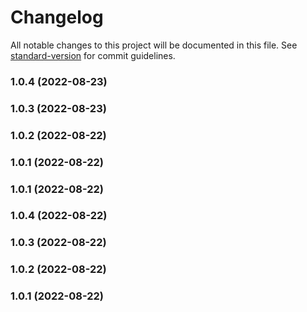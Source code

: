 # Changelog

All notable changes to this project will be documented in this file. See [standard-version](https://github.com/conventional-changelog/standard-version) for commit guidelines.

### 1.0.4 (2022-08-23)

### 1.0.3 (2022-08-23)

### 1.0.2 (2022-08-22)

### 1.0.1 (2022-08-22)

### 1.0.1 (2022-08-22)

### 1.0.4 (2022-08-22)

### 1.0.3 (2022-08-22)

### 1.0.2 (2022-08-22)

### 1.0.1 (2022-08-22)
